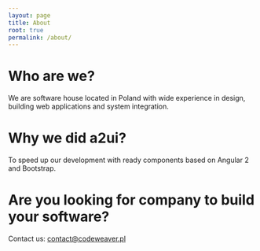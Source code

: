 ```yaml
---
layout: page
title: About
root: true
permalink: /about/
---
```



# Who are we?
We are software house located in Poland with wide experience in design,
building web applications and system integration.

# Why we did a2ui?
To speed up our development with ready components based on Angular 2 and Bootstrap.

# Are you looking for company to build your software?
Contact us: contact@codeweaver.pl